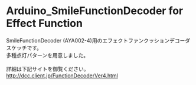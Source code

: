 # Arduino_SmileFunctionDecoder for Effect Function<br>
SmileFunctionDecoder (AYA002-4)用のエフェクトファンクッションデコーダスケッチです。<br>
多種点灯パターンを用意しました。<br>
<br>
詳細は下記サイトを御覧ください。<br>
http://dcc.client.jp/FunctionDecoderVer4.html<br>
